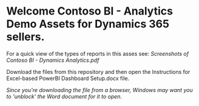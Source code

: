 # Welcome Contoso BI - Analytics Demo Assets for Dynamics 365 sellers.

For a quick view of the types of reports in this asses see: *Screenshots of Contoso BI - Dynamics Analytics.pdf*

Download the files from this repository and then open the Instructions for Excel-based PowerBI Dashboard Setup.docx file.

*Since you're downloading the file from a browser, Windows may want you to 'unblock' the Word document for it to open.*
